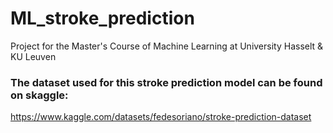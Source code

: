 # ML_stroke_prediction
Project for the Master's Course of Machine Learning at University Hasselt &amp; KU Leuven

### The dataset used for this stroke prediction model can be found on skaggle:
https://www.kaggle.com/datasets/fedesoriano/stroke-prediction-dataset

